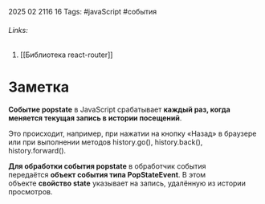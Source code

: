 2025 02 2116 16
Tags: #javaScript #события
###### Links: 
1) [[Библиотека react-router]]
# Заметка
**Событие popstate** в JavaScript срабатывает **каждый раз, когда меняется текущая запись в истории посещений**. 

Это происходит, например, при нажатии на кнопку «Назад» в браузере или при выполнении методов history.go(), history.back(), history.forward().

**Для обработки события popstate** в обработчик события передаётся **объект события типа PopStateEvent**. В этом объекте **свойство state** указывает на запись, удалённую из истории просмотров. 